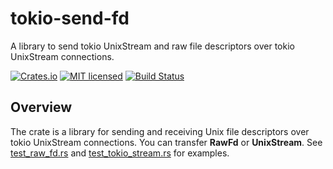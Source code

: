 # tokio-send-fd

A library to send tokio UnixStream and raw file descriptors over tokio UnixStream connections.

[![Crates.io][crates-badge]][crates-url]
[![MIT licensed][mit-badge]][mit-url]
[![Build Status][actions-badge]][actions-url]

[crates-badge]: https://img.shields.io/crates/v/tokio-send-fd.svg
[crates-url]: https://crates.io/crates/tokio-send-fd
[mit-badge]: https://img.shields.io/badge/license-MIT-blue.svg
[mit-url]: https://github.com/tokio-send-fd/tokio/blob/master/LICENSE
[actions-badge]: https://github.com/alexander-smoktal/tokio-send-fd/actions/workflows/rust.yml/badge.svg
[actions-url]: https://github.com/alexander-smoktal/tokio-send-fd/actions/workflows/rust.yml

## Overview
The crate is a library for sending and receiving Unix file descriptors over tokio UnixStream connections.
You can transfer **RawFd** or **UnixStream**. See [test_raw_fd.rs](./tests/test_raw_fd.rs) and [test_tokio_stream.rs](./tests/test_tokio_stream.rs) for examples.
